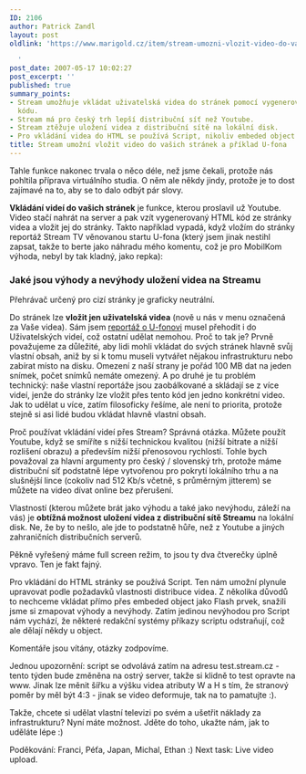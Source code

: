 ```yaml
---
ID: 2106
author: Patrick Zandl
layout: post
oldlink: 'https://www.marigold.cz/item/stream-umozni-vlozit-video-do-vasich-stranek-a-priklad-u-fona

  '
post_date: 2007-05-17 10:02:27
post_excerpt: ''
published: true
summary_points:
- Stream umožňuje vkládat uživatelská videa do stránek pomocí vygenerovaného HTML
  kódu.
- Stream má pro český trh lepší distribuční síť než Youtube.
- Stream ztěžuje uložení videa z distribuční sítě na lokální disk.
- Pro vkládání videa do HTML se používá Script, nikoliv embeded object.
title: Stream umožní vložit video do vašich stránek a příklad U-fona
---
```


Tahle funkce nakonec trvala o něco déle, než jsme čekali, protože nás pohltila příprava virtuálního studia. O něm ale někdy jindy, protože je to dost zajímavé na to, aby se to dalo odbýt pár slovy. 

<strong>Vkládání videí do vašich stránek</strong> je funkce, kterou proslavil už Youtube. Video stačí nahrát na server a pak vzít vygenerovaný HTML kód ze stránky videa a vložit jej do stránky. Takto například vypadá, když vložím do stránky reportáž Stream TV věnovanou startu U-fona (který jsem jinak nestihl zapsat, takže to berte jako náhradu mého komentu, což je pro MobilKom výhoda, nebyl by tak kladný, jako repka):

<script src="http://www.stream.cz/include/3701?w=400&h=300"></script>

<h3>Jaké jsou výhody a nevýhody uložení videa na Streamu</h3>

Přehrávač určený pro cizí stránky je graficky neutrální.

Do stránek lze <strong>vložit jen uživatelská videa</strong> (nově u nás v menu označená za Vaše videa). Sám jsem <a href="http://www.stream.cz/clanek/928-u-fon-priletel-co-je-zac">reportáž o U-fonovi</a> musel přehodit i do Uživatelských videí, což ostatní udělat nemohou. Proč to tak je? Prvně považujeme za důležité, aby lidi mohli vkládat do svých stránek hlavně svůj vlastní obsah, aniž by si k tomu museli vytvářet nějakou infrastrukturu nebo zabírat místo na disku. Omezení z naší strany je pořád 100 MB dat na jeden snímek, počet snímků nemáte omezený. A po druhé je tu problém technický: naše vlastní reportáže jsou zaobálkované a skládají se z více videí, jenže do stránky lze vložit přes tento kód jen jedno konkrétní video. Jak to udělat u více, zatím filosoficky řešíme, ale není to priorita, protože stejně si asi lidé budou vkládat hlavně vlastní obsah. 

Proč používat vkládání videí přes Stream? Správná otázka. Můžete použít Youtube, když se smíříte s nižší technickou kvalitou (nižší bitrate a nižší rozlišení obrazu) a především nižší přenosovou rychlostí. Tohle bych považoval za hlavní argumenty pro český / slovenský trh, protože máme distribuční síť podstatně lépe vytvořenou pro pokrytí lokálního trhu a na slušnější lince (cokoliv nad 512 Kb/s včetně, s průměrným jitterem) se můžete na video dívat online bez přerušení. 

Vlastností (kterou můžete brát jako výhodu a také jako nevýhodu, záleží na vás) je <strong>obtížná možnost uložení videa z distribuční sítě Streamu</strong> na lokální disk. Ne, že by to nešlo, ale jde to podstatně hůře, než z Youtube a jiných zahraničních distribučních serverů. 

Pěkně vyřešený máme full screen režim, to jsou ty dva čtverečky úplně vpravo. Ten je fakt fajný.  

Pro vkládání do HTML stránky se používá Script. Ten nám umožní plynule upravovat podle požadavků vlastnosti distribuce videa. Z několika důvodů to nechceme vkládat přímo přes embeded object jako Flash prvek, snažili jsme si zmapovat výhody a nevýhody. Zatím jedinou nevýhodou pro Script nám vychází, že některé redakční systémy příkazy scriptu odstraňují, což ale dělají někdy u object. 

Komentáře jsou vítány, otázky zodpovíme. 

Jednou upozornění: script se odvolává zatím na adresu test.stream.cz - tento týden bude změněna na ostrý server, takže si klidně to test opravte na www. Jinak lze měnit šířku a výšku videa atributy W a H s tím, že stranový poměr by měl být 4:3 - jinak se video deformuje, tak na to pamatujte :). 

Takže, chcete si udělat vlastní televizi po svém a ušetřit náklady za infrastrukturu? Nyní máte možnost. Jděte do toho, ukažte nám, jak to uděláte lépe :)
 
Poděkování: Franci, Péťa, Japan, Michal, Ethan :)
Next task: Live video upload.